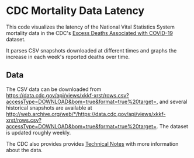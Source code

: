 # CDC Mortality Data Latency

This code visualizes the latency of the National Vital Statistics System
mortality data in the CDC's [Excess Deaths Associated with COVID-19] dataset.

It parses CSV snapshots downloaded at different times and graphs the increase in
each week's reported deaths over time.

[Excess Deaths Associated with COVID-19]: https://data.cdc.gov/NCHS/Excess-Deaths-Associated-with-COVID-19/xkkf-xrst/

## Data

The CSV data can be downloaded from
<https://data.cdc.gov/api/views/xkkf-xrst/rows.csv?accessType=DOWNLOAD&bom=true&format=true%20target=>,
and several historical snapshots are available at
<http://web.archive.org/web/*/https://data.cdc.gov/api/views/xkkf-xrst/rows.csv?accessType=DOWNLOAD&bom=true&format=true%20target=>.
The dataset is updated roughly weekly.

The CDC also provides provides [Technical Notes] with more information about the
data.

[Technical Notes]: https://www.cdc.gov/nchs/nvss/vsrr/covid19/tech_notes.htm
